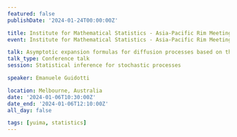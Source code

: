 ```yaml
---
featured: false
publishDate: '2024-01-24T00:00:00Z'

title: Institute for Mathematical Statistics - Asia-Pacific Rim Meeting (IMS-APRM)
event: Institute for Mathematical Statistics - Asia-Pacific Rim Meeting

talk: Asymptotic expansion formulas for diffusion processes based on the perturbation method
talk_type: Conference talk
session: Statistical inference for stochastic processes

speaker: Emanuele Guidotti

location: Melbourne, Australia
date: '2024-01-06T10:30:00Z'
date_end: '2024-01-06T12:10:00Z'
all_day: false

tags: [yuima, statistics]
---
```


